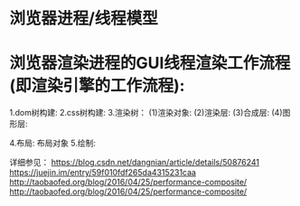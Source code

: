 # 浏览器进程/线程模型

# 浏览器渲染进程的GUI线程渲染工作流程(即渲染引擎的工作流程):
1.dom树构建:
2.css树构建:
3.渲染树：
  (1)渲染对象:
  (2)渲染层:
  (3)合成层:
  (4)图形层:

4.布局: 布局对象
5.绘制:

详细参见：
  https://blog.csdn.net/dangnian/article/details/50876241
  https://juejin.im/entry/59f010fdf265da4315231caa
  http://taobaofed.org/blog/2016/04/25/performance-composite/
  http://taobaofed.org/blog/2016/04/25/performance-composite/